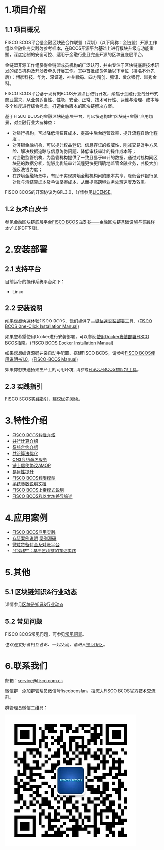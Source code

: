 # 1.项目介绍

## 1.1 项目概况
FISCO BCOS平台是金融区块链合作联盟（深圳）（以下简称：金链盟）开源工作组以金融业务实践为参考样本，在BCOS开源平台基础上进行模块升级与功能重塑，深度定制的安全可控、适用于金融行业且完全开源的区块链底层平台。  

金链盟开源工作组获得金链盟成员机构的广泛认可，并由专注于区块链底层技术研发的成员机构及开发者牵头开展工作。其中首批成员包括以下单位（排名不分先后）：博彦科技、华为、深证通、神州数码、四方精创、腾讯、微众银行、越秀金科。   

FISCO BCOS平台基于现有的BCOS开源项目进行开发，聚焦于金融行业的分布式商业需求，从业务适当性、性能、安全、正常、技术可行性、运维与治理、成本等多个维度进行综合考虑，打造金融版本的区块链解决方案。

基于FISCO BCOS的金融区块链底层平台，可以快速构建“区块链+金融"应用场景，对金融行业大有裨益：  
- 对银行机构，可以降低清结算成本、提高中后台运营效率、提升流程自动化程度；  
- 对非银金融机构，可以提升权益登记、信息存证的权威性、削减交易对手方风险、解决数据追踪与信息防伪问题、降低审核审计的操作成本等；
- 对金融监管机构，为监管机构提供了一致且易于审计的数据，通过对机构间区块链的数据分析，能够比传统审计流程更快更精确地监管金融业务，并极大加强反洗钱力度；
- 在跨境金融场景中，有助于实现跨境金融机构间的账本共享，降低合作银行见对账与清结算成本及争议摩擦成本，从而提高跨境业务处理速度及效率。

FISCO BCOS的开源协议为GPL3.0，详情参见[LICENSE](https://github.com/FISCO-BCOS/FISCO-BCOS/blob/master/LICENSE)。  


## 1.2 技术白皮书

参见[金融区块链底层平台FISCO BCOS白皮书——金融区块链基础设施与实践样本v1.0](https://github.com/FISCO-BCOS/whitepaper)([PDF下载](https://raw.githubusercontent.com/FISCO-BCOS/whitepaper/master/FISCO-BCOS-WHITEPAPER.pdf))。


# 2.安装部署

## 2.1 支持平台

目前运行的操作系统平台如下：

- Linux


## 2.2 安装说明

如果您想快速体验FISCO BCOS，我们提供了[一键快速安装部署](https://github.com/FISCO-BCOS/FISCO-BCOS/tree/master/sample)工具。[(FISCO BCOS One-Click Installation Manual)](https://github.com/FISCO-BCOS/Wiki/tree/master/en/FISCO%20BCOS%20One-Click%20Installation%20Manual)

如果您希望使用Docker进行安装部署，可以参阅[使用Docker安装部署FISCO BCOS指南](https://github.com/FISCO-BCOS/FISCO-BCOS/tree/master/docker)。[(FISCO BCOS Docker Installation Manual)](https://github.com/FISCO-BCOS/Wiki/tree/master/en/FISCO%20BCOS%20Docker%20Installation%20Manual)

如果您想编译源码并亲自动手配置、搭建FISCO BCOS，请参考[FISCO BCOS使用说明书1.0](https://github.com/FISCO-BCOS/FISCO-BCOS/tree/master/doc/manual)。[(FISCO-BCOS Manual)](https://github.com/FISCO-BCOS/Wiki/tree/master/en/FISCO%20BCOS%20manual)

如果你想快速搭建生产上的可用环境, 请参考[FISCO-BCOS物料包工具](https://github.com/FISCO-BCOS/fisco-package-build-tool)。

## 2.3 实践指引

[FISCO BCOS实践指引](https://github.com/FISCO-BCOS/Wiki/tree/master/FISCO%20BCOS%E5%AE%9E%E8%B7%B5%E6%8C%87%E5%BC%95)，建议优先阅读。




# 3.特性介绍
* [FISCO BCOS特性介绍](https://github.com/FISCO-BCOS/Wiki/blob/master/FISCO%20BCOS%E7%89%B9%E6%80%A7%E4%BB%8B%E7%BB%8D.pdf)
* [并行计算介绍](https://github.com/FISCO-BCOS/Wiki/tree/master/FISCO-BCOS%E5%B9%B6%E8%A1%8C%E8%AE%A1%E7%AE%97%E4%BB%8B%E7%BB%8D)
* [系统合约介绍](https://github.com/FISCO-BCOS/Wiki/tree/master/FISCO-BCOS%E7%B3%BB%E7%BB%9F%E5%90%88%E7%BA%A6%E4%BB%8B%E7%BB%8D)
* [共识算法优化](https://github.com/FISCO-BCOS/Wiki/tree/master/%E5%BA%94%E7%94%A8%E4%BA%8E%E5%8C%BA%E5%9D%97%E9%93%BE%E7%9A%84%E5%A4%9A%E8%8A%82%E7%82%B9%E5%B9%B6%E8%A1%8C%E6%8B%9C%E5%8D%A0%E5%BA%AD%E5%AE%B9%E9%94%99%E5%85%B1%E8%AF%86%E7%AE%97%E6%B3%95)
* [CNS合约命名服务](https://github.com/FISCO-BCOS/Wiki/tree/master/Contract_Name%20Service%E6%9C%8D%E5%8A%A1)
* [链上信使协议AMOP](https://github.com/FISCO-BCOS/Wiki/tree/master/AMOP%E4%BD%BF%E7%94%A8%E6%8C%87%E5%8D%97)
* [易用性提升](https://github.com/FISCO-BCOS/Wiki/tree/master/%E6%B5%85%E8%B0%88FISCO-BCOS%E7%9A%84%E6%98%93%E7%94%A8%E6%80%A7)
* [FISCO BCOS权限模型](https://github.com/FISCO-BCOS/Wiki/tree/master/FISCO%20BCOS%E6%9D%83%E9%99%90%E6%A8%A1%E5%9E%8B)
* [系统参数说明文档](https://github.com/FISCO-BCOS/Wiki/tree/master/%E7%B3%BB%E7%BB%9F%E5%8F%82%E6%95%B0%E8%AF%B4%E6%98%8E%E6%96%87%E6%A1%A3)  
* [FISCO BCOS上帝模式说明](https://github.com/FISCO-BCOS/Wiki/blob/master/FISCO%20BCOS%E4%B8%8A%E5%B8%9D%E6%A8%A1%E5%BC%8F%E8%AF%B4%E6%98%8E/README.md)  
* [FISCO BCOS和以太坊差异综述](https://github.com/FISCO-BCOS/Wiki/blob/master/FISCO%20BCOS%E5%92%8C%E4%BB%A5%E5%A4%AA%E5%9D%8A%E5%B7%AE%E5%BC%82%E7%BB%BC%E8%BF%B0/README.md) 

# 4.应用案例
* [FISCO BCOS应用实践](https://github.com/FISCO-BCOS/Wiki/blob/master/FISCO%20BCOS%E5%BA%94%E7%94%A8%E5%AE%9E%E8%B7%B5.pdf) 
* [存证案例说明](https://github.com/FISCO-BCOS/Wiki/tree/master/%E5%AD%98%E8%AF%81sample%E8%AF%B4%E6%98%8E) [案例源码](https://github.com/FISCO-BCOS/evidenceSample)
* [微粒贷备付金及对账平台](https://github.com/FISCO-BCOS/Wiki/blob/master/%E3%80%90FISCO%20BCOS%E5%BA%94%E7%94%A8%E6%A1%88%E4%BE%8B%E3%80%91%E5%BE%AE%E7%B2%92%E8%B4%B7%E6%9C%BA%E6%9E%84%E9%97%B4%E5%AF%B9%E8%B4%A6%E5%B9%B3%E5%8F%B0/README.md) 
* [“仲裁链”：基于区块链的存证实践](https://github.com/FISCO-BCOS/Wiki/blob/master/%E3%80%90FISCO%20BCOS%E6%A1%88%E4%BE%8B%E4%BB%8B%E7%BB%8D%E3%80%91%E2%80%9C%E4%BB%B2%E8%A3%81%E9%93%BE%E2%80%9D%EF%BC%9A%E5%9F%BA%E4%BA%8E%E5%8C%BA%E5%9D%97%E9%93%BE%E7%9A%84%E5%AD%98%E8%AF%81%E5%AE%9E%E8%B7%B5/README.md) 


# 5.其他

## 5.1 区块链知识&行业动态
详情参见[区块链知识&行业动态](https://github.com/FISCO-BCOS/Wiki/blob/master/README.md#%E5%8C%BA%E5%9D%97%E9%93%BE%E7%9F%A5%E8%AF%86%E8%A1%8C%E4%B8%9A%E5%8A%A8%E6%80%81)

## 5.2 常见问题

FISCO BCOS常见问题，可参见[常见问题](https://github.com/FISCO-BCOS/Wiki/tree/master/FISCO%20BCOS%E5%B8%B8%E8%A7%81%E9%97%AE%E9%A2%98/README.md)。

也欢迎爱好者相互讨论、一起交流，请进入[提问专区](https://github.com/FISCO-BCOS/FISCO-BCOS/issues)。

# 6.联系我们
邮箱：service@fisco.com.cn

微信群：添加群管理员微信号fiscobcosfan，拉您入FISCO BCOS官方技术交流群。

群管理员微信二维码：

![](./doc/FISCO-BCOS.jpeg)







